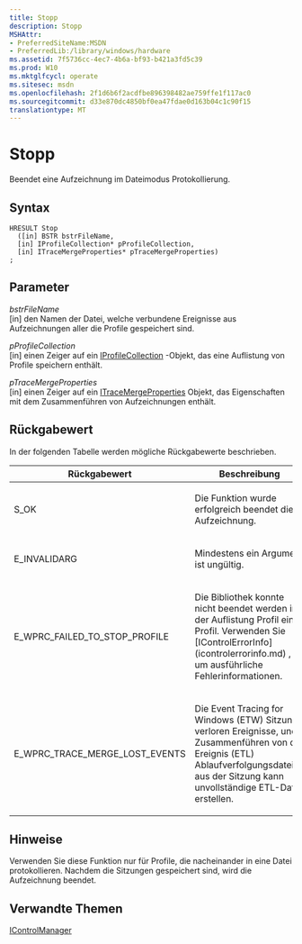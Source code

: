 ```yaml
---
title: Stopp
description: Stopp
MSHAttr:
- PreferredSiteName:MSDN
- PreferredLib:/library/windows/hardware
ms.assetid: 7f5736cc-4ec7-4b6a-bf93-b421a3fd5c39
ms.prod: W10
ms.mktglfcycl: operate
ms.sitesec: msdn
ms.openlocfilehash: 2f1d6b6f2acdfbe896398482ae759ffe1f117ac0
ms.sourcegitcommit: d33e870dc4850bf0ea47fdae0d163b04c1c90f15
translationtype: MT
---
```

# <a name="stop"></a>Stopp


Beendet eine Aufzeichnung im Dateimodus Protokollierung.

## <a name="syntax"></a>Syntax


``` syntax
HRESULT Stop
  ([in] BSTR bstrFileName,
  [in] IProfileCollection* pProfileCollection,
  [in] ITraceMergeProperties* pTraceMergeProperties)
;
```

## <a name="parameters"></a>Parameter


<a href="" id="bstrfilename"></a>*bstrFileName*  
\[in\] den Namen der Datei, welche verbundene Ereignisse aus Aufzeichnungen aller die Profile gespeichert sind.

<a href="" id="pprofilecollection"></a>*pProfileCollection*  
\[in\] einen Zeiger auf ein [IProfileCollection](iprofilecollection.md) -Objekt, das eine Auflistung von Profile speichern enthält.

<a href="" id="ptracemergeproperties"></a>*pTraceMergeProperties*  
\[in\] einen Zeiger auf ein [ITraceMergeProperties](itracemergeproperties.md) Objekt, das Eigenschaften mit dem Zusammenführen von Aufzeichnungen enthält.

## <a name="return-value"></a>Rückgabewert


In der folgenden Tabelle werden mögliche Rückgabewerte beschrieben.

<table>
<colgroup>
<col width="50%" />
<col width="50%" />
</colgroup>
<thead>
<tr class="header">
<th>Rückgabewert</th>
<th>Beschreibung</th>
</tr>
</thead>
<tbody>
<tr class="odd">
<td><p>S_OK</p></td>
<td><p>Die Funktion wurde erfolgreich beendet die Aufzeichnung.</p></td>
</tr>
<tr class="even">
<td><p>E_INVALIDARG</p></td>
<td><p>Mindestens ein Argument ist ungültig.</p></td>
</tr>
<tr class="odd">
<td><p>E_WPRC_FAILED_TO_STOP_PROFILE</p></td>
<td><p>Die Bibliothek konnte nicht beendet werden in der Auflistung Profil ein Profil. Verwenden Sie [IControlErrorInfo](icontrolerrorinfo.md) , um ausführliche Fehlerinformationen.</p></td>
</tr>
<tr class="even">
<td><p>E_WPRC_TRACE_MERGE_LOST_EVENTS</p></td>
<td><p>Die Event Tracing for Windows (ETW) Sitzung verloren Ereignisse, und Zusammenführen von der Ereignis (ETL) Ablaufverfolgungsdateien aus der Sitzung kann unvollständige ETL-Datei erstellen.</p></td>
</tr>
</tbody>
</table>

 

## <a name="remarks"></a>Hinweise


Verwenden Sie diese Funktion nur für Profile, die nacheinander in eine Datei protokollieren. Nachdem die Sitzungen gespeichert sind, wird die Aufzeichnung beendet.

## <a name="related-topics"></a>Verwandte Themen


[IControlManager](icontrolmanager.md)

 

 







